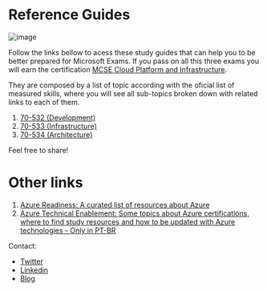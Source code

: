 # Reference Guides

![image](https://github.com/rmmartins/AzureCertification/blob/master/msreferenceguides.png)

Follow the links bellow to acess these study guides that can help you to be better prepared for Microsoft Exams. If you pass on all this three exams you will earn the certification [MCSE Cloud Platform and Infrastructure](https://www.microsoft.com/en-us/learning/mcse-cloud-platform-infrastructure.aspx).

They are composed by a list of topic according with the oficial list of measured skills, where you will see all sub-topics broken down with related links to each of them.

1. [70-532 (Development)](70-532.md)
1. [70-533 (Infrastructure)](70-533.md)
1. [70-534 (Architecture)](70-534.md)

Feel free to share!

# Other links

1. [Azure Readiness: A curated list of resources about Azure](https://github.com/rmmartins/AzureReadiness)
1. [Azure Technical Enablement: Some topics about Azure certifications, where to find study resources and how to be updated with Azure technologies - Only in PT-BR](http://aka.ms/capacitacaoazure)

Contact: 

* [Twitter](http://twitter.com/ricardommartins)
* [Linkedin](http://br.linkedin.com/in/rmmartins)
* [Blog](http://www.ricardomartins.com.br)
